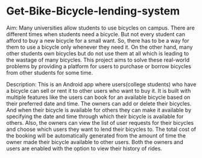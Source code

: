 # Get-Bike-Bicycle-lending-system

Aim:
Many universities allow students to use bicycles on campus. There are different times when students need a bicycle. But not every student can afford to buy a new bicycle for a small want. So, there has to be a way for them to use a bicycle only whenever they need it. On the other hand, many other students own bicycles but do not use them at all which is leading to the wastage of many bicycles. This project aims to solve these real-world problems by providing a platform for users to purchase or borrow bicycles from other students for some time.

Description:
This is an Android app where users(college students) who have a bicycle can sell or rent it to other users who want to buy it. It is built with multiple features like the users can book for an available bicycle based on their preferred date and time. The owners can add or delete their bicycles. And when their bicycle is available for others they can make it available by specifying the date and time through which their bicycle is available for others. Also, the owners can view the list of user requests for their bicycles and choose which users they want to lend their bicycles to. The total cost of the booking will be automatically generated from the amount of time the owner made their bicycle available to other users. Both the owners and users are enabled with the option to view their history of rides.
